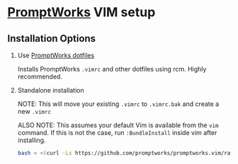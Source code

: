 # [PromptWorks](http://www.promptworks.com) VIM setup

## Installation Options

1. Use [PromptWorks dotfiles](https://github.com/promptworks/dotfiles)

    Installs PromptWorks `.vimrc` and other dotfiles using rcm. Highly recommended.

2. Standalone installation

    NOTE: This will move your existing `.vimrc` to `.vimrc.bak` and create a new `.vimrc`

    ALSO NOTE: This assumes your default Vim is available from the `vim` command. If this is not the case, run `:BundleInstall` inside vim after installing.

    ```sh
    bash < <(curl -Ls https://github.com/promptworks/promptworks.vim/raw/master/setup.sh)
    ```
